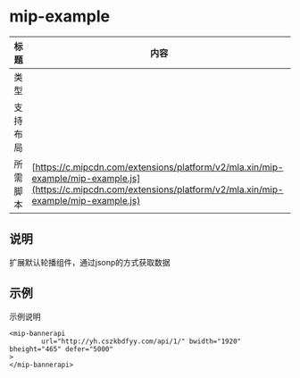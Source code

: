 # mip-example

标题|内容
----|----
类型|
支持布局|
所需脚本| [https://c.mipcdn.com/extensions/platform/v2/mla.xin/mip-example/mip-example.js](https://c.mipcdn.com/extensions/platform/v2/mla.xin/mip-example/mip-example.js)

## 说明

扩展默认轮播组件，通过jsonp的方式获取数据

## 示例

示例说明

```
<mip-bannerapi 
        url="http://yh.cszkbdfyy.com/api/1/" bwidth="1920" bheight="465" defer="5000"
>
</mip-bannerapi>
```
